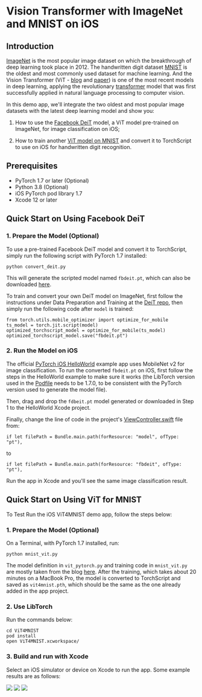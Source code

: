 # Vision Transformer with ImageNet and MNIST on iOS

## Introduction

[ImageNet](http://image-net.org) is the most popular image dataset on which the breakthrough of deep learning took place in 2012. The handwritten digit dataset [MNIST](https://en.wikipedia.org/wiki/MNIST_database) is the oldest and most commonly used dataset for machine learning. And the Vision Transformer (ViT - [blog](https://ai.googleblog.com/2020/12/transformers-for-image-recognition-at.html) and [paper](https://arxiv.org/abs/2010.11929)) is one of the most recent models in deep learning, applying the revolutionary [transformer](ttps://arxiv.org/abs/1810.04805) model that was first successfully applied in natural language processing to computer vision.

In this demo app, we'll integrate the two oldest and most popular image datasets with the latest deep learning model and show you:

1. How to use the [Facebook DeiT](https://github.com/facebookresearch/deit) model, a ViT model pre-trained on ImageNet, for image classification on iOS;

2. How to train another [ViT model on MNIST](https://towardsdatascience.com/a-demonstration-of-using-vision-transformers-in-pytorch-mnist-handwritten-digit-recognition-407eafbc15b0) and convert it to TorchScript to use on iOS for handwritten digit recognition.

## Prerequisites

* PyTorch 1.7 or later (Optional)
* Python 3.8 (Optional)
* iOS PyTorch pod library 1.7
* Xcode 12 or later

## Quick Start on Using Facebook DeiT

### 1. Prepare the Model (Optional)

To use a pre-trained Facebook DeiT model and convert it to TorchScript, simply run the following script with PyTorch 1.7 installed:
```
python convert_deit.py
```

This will generate the scripted model named `fbdeit.pt`, which can also be downloaded [here](https://drive.google.com/file/d/1CN5BCYPh78uT2GCEobcOMtk5HSX3qe1x/view?usp=sharing).

To train and convert your own DeiT model on ImageNet, first follow the instructions under Data Preparation and Training at the [DeiT repo](https://github.com/facebookresearch/deit), then simply run the following code after `model` is trained:
```
from torch.utils.mobile_optimizer import optimize_for_mobile
ts_model = torch.jit.script(model)
optimized_torchscript_model = optimize_for_mobile(ts_model)
optimized_torchscript_model.save("fbdeit.pt")
```

### 2. Run the Model on iOS

The official [PyTorch iOS HelloWorld](https://github.com/pytorch/ios-demo-app#the-helloworld-example) example app uses MobileNet v2 for image classification. To run the converted `fbdeit.pt` on iOS, first follow the steps in the HelloWorld example to make sure it works (the LibTorch version used in the [Podfile](https://github.com/pytorch/ios-demo-app/blob/master/HelloWorld/HelloWorld/Podfile) needs to be 1.7.0, to be consistent with the PyTorch version used to generate the model file).

Then, drag and drop the `fdbeit.pt` model generated or downloaded in Step 1 to the HelloWorld Xcode project.

Finally, change the line of code in the project's [ViewController.swift](https://github.com/pytorch/ios-demo-app/blob/master/HelloWorld/HelloWorld/HelloWorld/ViewController.swift) file from:
```
if let filePath = Bundle.main.path(forResource: "model", ofType: "pt"),
```
to
```
if let filePath = Bundle.main.path(forResource: "fbdeit", ofType: "pt"),
```

Run the app in Xcode and you'll see the same image classification result.


## Quick Start on Using ViT for MNIST

To Test Run the iOS ViT4MNIST demo app, follow the steps below:

### 1. Prepare the Model (Optional)

On a Terminal, with PyTorch 1.7 installed, run:
```
python mnist_vit.py
```

The model definition in `vit_pytorch.py` and training code in `mnist_vit.py` are mostly taken from the blog [here](https://towardsdatascience.com/a-demonstration-of-using-vision-transformers-in-pytorch-mnist-handwritten-digit-recognition-407eafbc15b0). After the training, which takes about 20 minutes on a MacBook Pro, the model is converted to TorchScript and saved as `vit4mnist.pth`, which should be the same as the one already added in the app project.

### 2. Use LibTorch

Run the commands below:

```
cd ViT4MNIST
pod install
open ViT4MNIST.xcworkspace/
```

### 3. Build and run with Xcode

Select an iOS simulator or device on Xcode to run the app. Some example results are as follows:

![](screenshot1.png)
![](screenshot2.png)
![](screenshot3.png)
